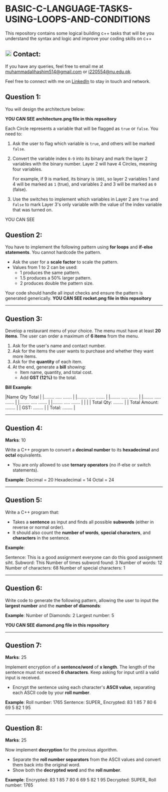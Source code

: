# BASIC-C-LANGUAGE-TASKS-USING-LOOPS-AND-CONDITIONS
This repository contains some logical building c++ tasks that will be you understand the syntax and logic and improve your coding skills on c++

## <img src="https://img.icons8.com/ios/50/000000/email-open.png" width="20"/> Contact:
If you have any queries, feel free to email me at [muhammadalihashim514@gmail.com](mailto:muhammadalihashim514@gmail.com) or [i220554@nu.edu.pk](mailto:i220554@nu.edu.pk).

Feel free to connect with me on [LinkedIn](https://www.linkedin.com/in/muhammad-ali-hashim-5115882b4) to stay in touch and network.

## Question 1:  

You will design the architecture below: 

**YOU CAN SEE architecture.png file in this repsoitory**

Each Circle represents a variable that will be flagged as `true` or `false`. You need to:
1. Ask the user to flag which variable is `true`, and others will be marked `false`.
2. Convert the variable index `0-9` into its binary and mark the layer 2 variables with the binary number. Layer 2 will have 4 Circles, meaning four variables.
   
   For example, if 9 is marked, its binary is `1001`, so layer 2 variables 1 and 4 will be marked as `1` (true), and variables 2 and 3 will be marked as `0` (false).
3. Use the switches to implement which variables in Layer 2 are `True` and `False` to mark Layer 3's only variable with the value of the index variable that was turned on.

YOU CAN SEE 

## Question 2:  

You have to implement the following pattern using **for loops** and **if-else statements**. You cannot hardcode the pattern.

- Ask the user for a **scale factor** to scale the pattern.
- Values from 1 to 2 can be used:
  - 1 produces the same pattern.
  - 1.5 produces a 50% larger pattern.
  - 2 produces double the pattern size.

Your code should handle all input checks and ensure the pattern is generated generically.
**YOU CAN SEE rocket.png file in this repsoitory**

---

## Question 3:  

Develop a restaurant menu of your choice. The menu must have at least **20 items**. The user can order a maximum of **6 items** from the menu.

1. Ask for the user's name and contact number.
2. Ask for the items the user wants to purchase and whether they want more items.
3. Ask for the **quantity** of each item.
4. At the end, generate a **bill** showing:
   - Item name, quantity, and total cost.
   - Add **GST (12%)** to the total.

**Bill Example**:

|Name Qty Total | |…….. ….. ……. | |…….. ….. ……. | |…….. ….. ……. | |…….. ….. ……. | |…….. ….. ……. | |…….. ….. ……. | | | | Total Qty: …….. | | Total Amount: …….. | | GST: …….. | | Total: …….. |


---

## Question 4:  
**Marks**: 10

Write a C++ program to convert a **decimal number** to its **hexadecimal** and **octal** equivalents.  
- You are only allowed to use **ternary operators** (no if-else or switch statements).
  
**Example**:
Decimal = 20
Hexadecimal = 14
Octal = 24


---

## Question 5:  

Write a C++ program that:
- Takes a **sentence** as input and finds all possible **subwords** (either in reverse or normal order).
- It should also count the **number of words**, **special characters**, and **characters** in the sentence.

**Example**:

Sentence: This is a good assignment everyone can do this good assignment siht.
Subword: This
Number of times subword found: 3
Number of words: 12
Number of characters: 68
Number of special characters: 1


---

## Question 6:  

Write code to generate the following pattern, allowing the user to input the **largest number** and the **number of diamonds**:

**Example**:
Number of Diamonds: 2
Largest number: 5

**YOU CAN SEE diamond.png file in this repsoitory**



---

## Question 7:  
**Marks**: 25

Implement encryption of a **sentence/word** of **x length**. The length of the sentence must not exceed **6 characters**. Keep asking for input until a valid input is received.

- Encrypt the sentence using each character's **ASCII value**, separating each ASCII code by your **roll number**.

**Example**:
Roll number: 1765
Sentence: SUPER_
Encrypted: 83 1 85 7 80 6 69 5 82 1 95


---

## Question 8:  
**Marks**: 25

Now implement **decryption** for the previous algorithm.  
- Separate the **roll number separators** from the ASCII values and convert them back into the original word.
- Show both the **decrypted word** and the **roll number**.

**Example**:
Encrypted: 83 1 85 7 80 6 69 5 82 1 95
Decrypted: SUPER_
Roll number: 1765
